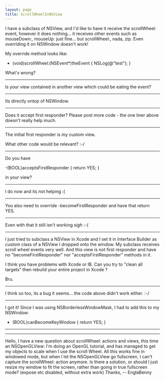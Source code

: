 ```yaml
---
layout: page
title: ScrollWheelInNSView
---
```




I have a subclass of NSView, and I'd like to have it receive the scrollWheel: event, however it does nothing... it receives other events such as mouseDown:, mouseUp: just fine... but scrollWheel:, nada, zip. Even overriding it on NSWindow doesn't work!

My override method looks like:

    
- (void)scrollWheel:(NSEvent*)theEvent {
	NSLog(@"test");
}


What's wrong?

----

Is your view contained in another view which could be eating the event?

----

Its directly ontop of NSWindow.

----

Does it accept first responder? Please post more code - the one liner above doesn't really help much.

----

The initial first responder is my custom view.

What other code would be relevant? :-/

----

Do you have

    
-(BOOL)acceptsFirstResponder
{
    return YES;
}


in your view?

----

I do now and its not helping :(

----

You also need to override -becomeFirstResponder and have that return YES. 

----

Even with that it still isn't working *sigh* :-(

----

I just tried to subclass a NSView in Xcode and I set it in Interface Builder as custom class of a NSView I dropped onto the window.
My subclass receives scroll wheel events very well. And this view is not first responder and have no "becomeFirstResponder" nor "acceptsFirstResponder" methods in it.

I think you have problems with Xcode or IB. Can you try to "clean all targets" then rebuild your entire project in Xcode ?

Bru.

----

I think so too, its a bug it seems... the code above didn't work either. :-/


----

I got it! Since I was using NSBorderlessWindowMask, I had to add this to my NSWindow:

    
  - (BOOL)canBecomeKeyWindow
    {
        return YES;
    }


----
----

Hello, I have a new question about scrollWheel: actions and views, this time an NSOpenGLView:
I'm doing an OpenGL tutorial, and has managed to get my objects to scale when I use the scroll Wheel. All this works fine in windowed mode, but when I let the NSOpenGLView go fullscreen, I can't capture the scrollWheel: action anymore.
Is there a solution, or should I just resize my window to fit the screen, rather than going in true fullscreen mode? (expose etc disabled, without extra work) Thanks, -- EnglaBenny

